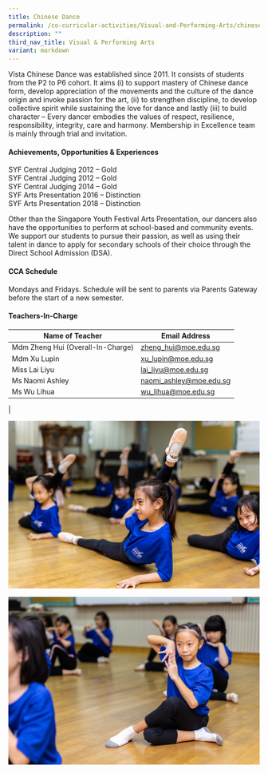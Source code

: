 ```yaml
---
title: Chinese Dance
permalink: /co-curricular-activities/Visual-and-Performing-Arts/chinese-dance/
description: ""
third_nav_title: Visual & Performing Arts
variant: markdown
---
```

Vista Chinese Dance was established since 2011. It consists of students from the P2 to P6 cohort. It aims (i) to support mastery of Chinese dance form, develop appreciation of the movements and the culture of the dance origin and invoke passion for the art, (ii) to strengthen discipline, to develop collective spirit while sustaining the love for dance and lastly (iii) to build character – Every dancer embodies the values of respect, resilience, responsibility, integrity, care and harmony.&nbsp;Membership in Excellence team is mainly through trial and invitation.

#### Achievements, Opportunities &amp; Experiences

SYF Central Judging 2012 – Gold <br>
SYF Central Judging 2012 – Gold <br>
SYF Central Judging 2014 – Gold <br>
SYF Arts Presentation 2016 – Distinction <br>
SYF Arts Presentation 2018 – Distinction <br>

Other than the Singapore Youth Festival Arts Presentation, our dancers also have the opportunities to perform at school-based and community events. We support our students to pursue their passion, as well as using their talent in dance to apply for secondary schools of their choice through the Direct School Admission (DSA).

#### CCA Schedule
Mondays and Fridays. Schedule will be sent to parents via Parents Gateway before the start of a new semester.

#### Teachers-In-Charge

| Name of Teacher | Email Address |
|---|---|
| Mdm Zheng Hui (Overall-In-Charge) | [zheng_hui@moe.edu.sg](mailto:zheng_hui@moe.edu.sg) |
| Mdm Xu Lupin | [xu_lupin@moe.edu.sg](mailto:xu_lupin@moe.edu.sg) |
| Miss Lai Liyu |[lai_liyu@moe.edu.sg](mailto:lai_liyu@moe.edu.sg)  |
|Ms Naomi Ashley |[naomi_ashley@moe.edu.sg](mailto:naomi_ashley@moe.edu.sg)  |
|Ms Wu Lihua |[wu_lihua@moe.edu.sg](mailto:wu_lihua@moe.edu.sg)  |
|

![](/images/CCA/VAPA/cld1.jpg)

![](/images/CCA/VAPA/cld2.jpg)